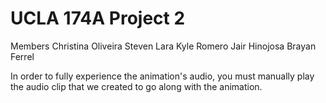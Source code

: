 # UCLA 174A Project 2

Members
Christina Oliveira
Steven Lara
Kyle Romero
Jair Hinojosa
Brayan Ferrel

In order to fully experience the animation's audio, you must manually play the audio clip that we created to go along with the animation.